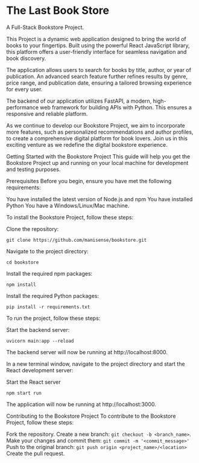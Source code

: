 # The Last Book Store
A Full-Stack Bookstore Project.

This Project is a dynamic web application designed to bring the world of books to your fingertips. Built using the powerful React JavaScript library, this platform offers a user-friendly interface for seamless navigation and book discovery.

The application allows users to search for books by title, author, or year of publication. An advanced search feature further refines results by genre, price range, and publication date, ensuring a tailored browsing experience for every user.

The backend of our application utilizes FastAPI, a modern, high-performance web framework for building APIs with Python. This ensures a responsive and reliable platform.

As we continue to develop our Bookstore Project, we aim to incorporate more features, such as personalized recommendations and author profiles, to create a comprehensive digital platform for book lovers. Join us in this exciting venture as we redefine the digital bookstore experience.

Getting Started with the Bookstore Project
This guide will help you get the Bookstore Project up and running on your local machine for development and testing purposes.

Prerequisites
Before you begin, ensure you have met the following requirements:

You have installed the latest version of Node.js and npm
You have installed Python
You have a Windows/Linux/Mac machine.

To install the Bookstore Project, follow these steps:

Clone the repository:

`git clone https://github.com/manisense/bookstore.git`

Navigate to the project directory:

`cd bookstore`

Install the required npm packages:

`npm install`

Install the required Python packages:

`pip install -r requirements.txt`

To run the project, follow these steps:

Start the backend server:

`uvicorn main:app --reload`

The backend server will now be running at http://localhost:8000.

In a new terminal window, navigate to the project directory and start the React development server:

Start the React server

`npm start run`

The application will now be running at http://localhost:3000.

Contributing to the Bookstore Project
To contribute to the Bookstore Project, follow these steps:

Fork the repository.
Create a new branch: `git checkout -b <branch_name>`.
Make your changes and commit them: `git commit -m '<commit_message>'`
Push to the original branch: `git push origin <project_name>/<location>`
Create the pull request.

